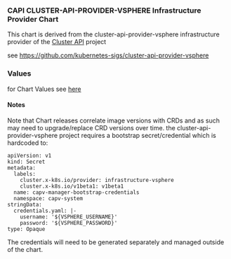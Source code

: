 ### CAPI CLUSTER-API-PROVIDER-VSPHERE Infrastructure Provider Chart

This chart is derived from the cluster-api-provider-vsphere infrastructure provider of the [Cluster API](https://cluster-api.sigs.k8s.io) project 

see https://github.com/kubernetes-sigs/cluster-api-provider-vsphere

### Values
for Chart Values see [here](charts/capv/README.md)

#### Notes

Note that Chart releases correlate image versions with CRDs and as such may need to upgrade/replace CRD versions over time.
the cluster-api-provider-vsphere project requires a bootstrap secret/credential which is hardcoded to:
```
apiVersion: v1
kind: Secret
metadata:
  labels:
    cluster.x-k8s.io/provider: infrastructure-vsphere
    cluster.x-k8s.io/v1beta1: v1beta1
  name: capv-manager-bootstrap-credentials
  namespace: capv-system
stringData:
  credentials.yaml: |-
    username: '${VSPHERE_USERNAME}'
    password: '${VSPHERE_PASSWORD}'
type: Opaque
```
The credentials will need to be generated separately and managed outside of the chart.
